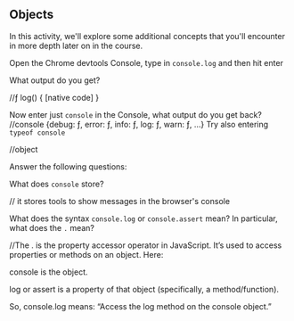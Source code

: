 ## Objects

In this activity, we'll explore some additional concepts that you'll encounter in more depth later on in the course.

Open the Chrome devtools Console, type in `console.log` and then hit enter

What output do you get?

//ƒ log() { [native code] }

Now enter just `console` in the Console, what output do you get back?
//console {debug: ƒ, error: ƒ, info: ƒ, log: ƒ, warn: ƒ, …}
Try also entering `typeof console`

//object

Answer the following questions:

What does `console` store?

// it stores tools to show messages in the browser's console

What does the syntax `console.log` or `console.assert` mean? In particular, what does the `.` mean?

//The . is the property accessor operator in JavaScript. It’s used to access properties or methods on an object. Here:

console is the object.

log or assert is a property of that object (specifically, a method/function).

So, console.log means: “Access the log method on the console object.”
